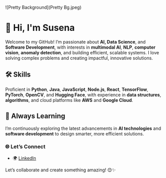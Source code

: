 ![Pretty Background](Pretty Bg.jpeg)

# 👋 Hi, I'm Susena  

Welcome to my GitHub! I’m passionate about **AI, Data Science**, and **Software Development**, with interests in **multimodal AI**, **NLP**, **computer vision**, **anomaly detection**, and building efficient, scalable systems. I love solving complex problems and creating impactful, innovative solutions.  

## 🛠️ Skills  
Proficient in **Python**, **Java**, **JavaScript**, **Node.js**, **React**, **TensorFlow**, **PyTorch**, **OpenCV**, and **Hugging Face**, with experience in **data structures**, **algorithms**, and cloud platforms like **AWS** and **Google Cloud**.  

## 🌱 Always Learning  
I’m continuously exploring the latest advancements in **AI technologies** and **software development** to design smarter, more efficient solutions.  

### 🌐 Let’s Connect  
- 🌍 [LinkedIn](https://www.linkedin.com/in/susena-venkatesh-nathan/)  

Let’s collaborate and create something amazing! 😊✨  

